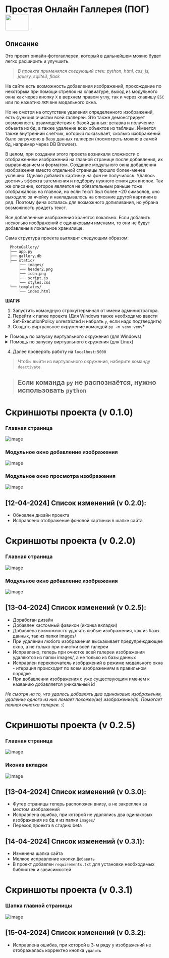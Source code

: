 

# Простая Онлайн Галлерея (ПОГ) <img src="https://github.com/Kramedart86/PhotoGallery/assets/111295359/526b98d8-5ab6-4c73-b5c4-daf55ff7ee91" width="75" height="50">

## Описание

Это проект онлайн-фотогаллереи, который в дальнейшем можно будет легко расширить и улучшить. 

>  _В проекте применялся следующий стек: python, html, css, js, jquery, sqlite3, flask_

На сайте есть возможность добавления изображений, прохождение по некоторым при помощи стрелок на клавиатуре, выход из модульного окна как через кнопку `Х` в верхнем правом углу, так и через клавишу `ESC` или по нажатию `ЛКМ` вне модального окна. 

Но не смотря на отсутствие удаления определенного изображений, есть функция очистки всей галлереи. 
Это также демонстрирует возможность взаимодействия с базой данных: вставка и получение объекта из бд, а также удаление всех объектов из таблицы.
Имеется также внутренний счетчик, который показывает, сколько изображений было загружено в базу данных галлереи (посмотреть можно в самой бд, например через DB Browser).

В целом, при создании этого проекта возникали сложности с отображением изображений на главной странице после добавления, их выравниванием и форматом. 
Создание модульного окна добавления изображения вместо отдельной страницы прошло более-менее успешно. Однако добавить картинку на фон не получилось. Удалось достичь эффекта затемнения и подборку нужного стиля для кнопок. Так же описание, которое является не обязательным раньше тоже отображалось на главной, но если текст был более ~20 символов, оно выходило за ячейку и накладывалось на описание другой картинки в ряд. Поэтому фича осталась для возможного допиливания, но убрана возможность увидеть текст.

Все добавленные изображения хранятся локально. Если добавить несколько изображений с одинаковыми именами, то они не будут добавлены в локальное хранилище.

Сама структура проекта выглядит следующим образом:

      PhotoGallery/
      ├── app.py
      ├── gallery.db
      ├── static/
          ├── images/
          ├── header2.png
          ├── icon.png
          ├── script.js
          └── styles.css
      └── templates/
          └── index.html


**ШАГИ:** 
1. Запустить командную строку/терминал от имени администратора.
2. Перейти к папке проекта (Для Windows также необходимо ввести Set-ExecutionPolicy unrestricted и набрать `y`, если надо подтвердить)
3. Создать виртуальное окружение командой `py -m venv venv`*
<details> 
  <summary>Помощь по запуску виртуального окружения (для Windows)</summary>
     1) Активировать окружение через команду venv\Scripts\Activate.ps1 
      2) Установить библиотеки и зависимости через pip install -r requirements.txt 3) Выполнить команду py app.py
</details>
<details> 
  <summary>Помощь по запуску виртуального окружения (для Linux)</summary>
    1) Активировать окружение через команду venv\bin\activate 2) Установить библиотеки и зависимости через pip install -r requirements.txt 3) Выполнить команду py app.py
</details>

4. Далее проверять работу на `localhost:5000`

> Чтобы выйти из виртуального окружения, наберите команду `deactivate`.

> ## Если команда `py` не распознаётся, нужно использовать `python` 



# Скриншоты проекта (v 0.1.0)

### Главная страница
![image](https://github.com/Kramedart86/PhotoGallery/assets/111295359/8c580699-1488-4a7f-9c51-25aa73f5daa0)

### Модульное окно добавление изображения 
![image](https://github.com/Kramedart86/PhotoGallery/assets/111295359/e6adeb5e-1c46-4e00-a635-459ece9769dd)

### Модульное окно просмотра изображения

![image](https://github.com/Kramedart86/PhotoGallery/assets/111295359/46d166dd-ed26-4e25-bc3c-c46b2c801b99)


## [12-04-2024] Список изменений (v 0.2.0):
* Обновлен дизайн проекта
* Исправлено отображение фоновой картинки в шапке сайта

# Скриншоты проекта (v 0.2.0)

### Главная страница
![image](https://github.com/Kramedart86/PhotoGallery/assets/111295359/013f1794-a9a4-4eb9-b9ad-c590039b4c8f)

### Модульное окно добавление изображения 
![image](https://github.com/Kramedart86/PhotoGallery/assets/111295359/7a71261a-5b97-496e-8469-ffa394aaf89c)


## [13-04-2024] Список изменений (v 0.2.5):
* Доработан дизайн
* Добавлен кастомный фавикон (иконка вкладки)
* Добавлена возможность удалять любые изображения, как из базы данных, так из папки images/
* При удалении любого изображения выскакивает предупреждающее окно, а не только при очистки всей галереи
* Исправлено, теперь при очистке всей галереи изображения удаляются из папки images/, а не только из базы данных
* Исправлен переключатель изображений в режиме модального окна - итерация происходит по всем изображениям в правильном порядке
* При добавлении изображения с уже существующим именем к названию добавляется уникальный id

_Не смотря на то, что удалось добавлять два одинаковых изображения, удаление одного из них ломает похожее(ие) изображение(я). Помогает полная очистка галереи._ :(


# Скриншоты проекта (v 0.2.5)

### Главная страница
![image](https://github.com/Kramedart86/PhotoGallery/assets/111295359/62af566f-4785-49c4-a7d9-70bc9165b9df)

### Иконка вкладки
![image](https://github.com/Kramedart86/PhotoGallery/assets/111295359/73058bdc-8762-4178-a6a1-a4836d8779af)


## [13-04-2024] Список изменений (v 0.3.0):
* Футер страницы теперь расположен внизу, а не закреплен за местом изображений
* Исправлена ошибка, при которой не удалялись два одинаковых изображения из бд и из папки `images/`
* Переход проекта в стадию beta


## [14-04-2024] Список изменений (v 0.3.1):
* Изменена шапка сайта
* Мелкое исправление кнопки `Добавить`
* В проект добавлен `requirements.txt` для установки необходимых библиотек и зависимостей

# Скриншоты проекта (v 0.3.1)

### Шапка главной страницы
![image](https://github.com/Kramedart86/PhotoGallery/assets/111295359/3a4ba064-ca90-4e29-ab7e-fccfb2d94081)


## [15-04-2024] Список изменений (v 0.3.2):
* Исправлена ошибка, при которой в 3-м ряду у изображений не отображалась корректно кнопка `удалить`
